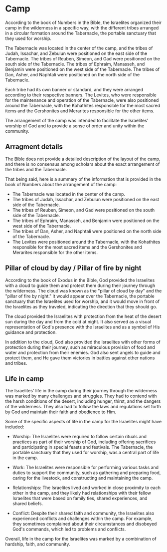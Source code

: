 # Camp

According to the book of Numbers in the Bible, the Israelites organized their camp in the wilderness in a specific way, with the different tribes arranged in a circular formation around the Tabernacle, the portable sanctuary that they used for worship.

The Tabernacle was located in the center of the camp, and the tribes of Judah, Issachar, and Zebulun were positioned on the east side of the Tabernacle. The tribes of Reuben, Simeon, and Gad were positioned on the south side of the Tabernacle. The tribes of Ephraim, Manasseh, and Benjamin were positioned on the west side of the Tabernacle. The tribes of Dan, Asher, and Naphtali were positioned on the north side of the Tabernacle.

Each tribe had its own banner or standard, and they were arranged according to their respective banners. The Levites, who were responsible for the maintenance and operation of the Tabernacle, were also positioned around the Tabernacle, with the Kohathites responsible for the most sacred items and the Gershonites and Merarites responsible for the other items.

The arrangement of the camp was intended to facilitate the Israelites' worship of God and to provide a sense of order and unity within the community.

## Arragment details

The Bible does not provide a detailed description of the layout of the camp, and there is no consensus among scholars about the exact arrangement of the tribes and the Tabernacle.

That being said, here is a summary of the information that is provided in the book of Numbers about the arrangement of the camp:

* The Tabernacle was located in the center of the camp.
* The tribes of Judah, Issachar, and Zebulun were positioned on the east side of the Tabernacle.
* The tribes of Reuben, Simeon, and Gad were positioned on the south side of the Tabernacle.
* The tribes of Ephraim, Manasseh, and Benjamin were positioned on the west side of the Tabernacle.
* The tribes of Dan, Asher, and Naphtali were positioned on the north side of the Tabernacle.
* The Levites were positioned around the Tabernacle, with the Kohathites responsible for the most sacred items and the Gershonites and Merarites responsible for the other items.

## Pillar of cloud by day / Pillar of fire by night

According to the book of Exodus in the Bible, God provided the Israelites with a cloud to guide them and protect them during their journey through the wilderness. The cloud was known as the "pillar of cloud by day" and the "pillar of fire by night." It would appear over the Tabernacle, the portable sanctuary that the Israelites used for worship, and it would move in front of the Israelites as they traveled, indicating the direction that they should go.

The cloud provided the Israelites with protection from the heat of the desert sun during the day and from the cold at night. It also served as a visual representation of God's presence with the Israelites and as a symbol of His guidance and protection.

In addition to the cloud, God also provided the Israelites with other forms of protection during their journey, such as miraculous provision of food and water and protection from their enemies. God also sent angels to guide and protect them, and He gave them victories in battles against other nations and tribes.

## Life in camp

The Israelites' life in the camp during their journey through the wilderness was marked by many challenges and struggles. They had to contend with the harsh conditions of the desert, including hunger, thirst, and the dangers of the wilderness. They also had to follow the laws and regulations set forth by God and maintain their faith and obedience to Him.

Some of the specific aspects of life in the camp for the Israelites might have included:

* Worship: The Israelites were required to follow certain rituals and practices as part of their worship of God, including offering sacrifices and participating in special feasts and festivals. The Tabernacle, the portable sanctuary that they used for worship, was a central part of life in the camp.

* Work: The Israelites were responsible for performing various tasks and duties to support the community, such as gathering and preparing food, caring for the livestock, and constructing and maintaining the camp.

* Relationships: The Israelites lived and worked in close proximity to each other in the camp, and they likely had relationships with their fellow Israelites that were based on family ties, shared experiences, and shared beliefs.

* Conflict: Despite their shared faith and community, the Israelites also experienced conflicts and challenges within the camp. For example, they sometimes complained about their circumstances and disobeyed God's commands, which led to problems and conflicts.

Overall, life in the camp for the Israelites was marked by a combination of hardship, faith, and community.

